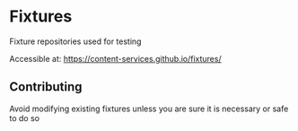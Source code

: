 # Fixtures
Fixture repositories used for testing

Accessible at: https://content-services.github.io/fixtures/

## Contributing

Avoid modifying existing fixtures unless you are sure it is necessary or safe to do so
